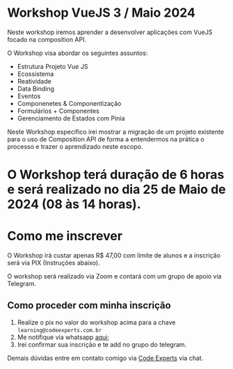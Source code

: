 # Workshop VueJS 3 / Maio 2024

Neste workshop iremos aprender a desenvolver aplicações com VueJS focado na composition API.

O Workshop visa abordar os seguintes assuntos:

- Estrutura Projeto Vue JS
- Ecossistema
- Reatividade
- Data Binding
- Eventos
- Componenetes & Componentização
- Formulários + Componentes
- Gerenciamento de Estados com Pinia

Neste Workshop especifico irei mostrar a migração de um projeto existente para o uso de Composition API de forma a entendermos na prática o processo
e trazer o aprendizado neste escopo.

# O Workshop terá duração de 6 horas e será realizado no dia 25 de Maio de 2024 (08 às 14 horas).

# Como me inscrever

O Workshop irá custar apenas R$ 47,00 com limite de alunos e a inscrição será via PIX (Instruções abaixo).

O workshop será realizado via Zoom e contará com um grupo de apoio via Telegram.

## Como proceder com minha inscrição

1. Realize o pix no valor do workshop acima para a chave `learning@codeexperts.com.br`
2. Me notifique via whatsapp [aqui](https://bit.ly/3ya30Uk);
3. Irei confirmar sua inscrição e te add no grupo do telegram.

Demais dúvidas entre em contato comigo via [Code Experts](https://codeexperts.com.br) via chat.
